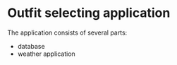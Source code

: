 # Outfit selecting application
The application consists of several parts:
- database
- weather application
